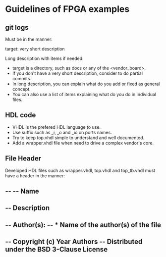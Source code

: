 # Guidelines of FPGA examples

## git logs

Must be in the manner:

  target: very short description
  
  Long description with items if needed:
  * target is a directory, such as docs or any of the <vendor_board>.
  * If you don't have a very short description, consider to do partial commits.
  * In long description, you can explain what do you add or fixed as general concept.
  * You can also use a list of items explaining what do you do in individual files.

## HDL code

* VHDL is the prefered HDL language to use.
* Use suffix such as _i, _o and _io on ports names.
* Try to keep top.vhdl simple to understand and well documented.
* Add a wrapper.vhdl file when need to drive a complex vendor's core.

## File Header

Developed HDL files such as wrapper.vhdl, top.vhdl and top_tb.vhdl must have a header in the manner:

  --
  -- Name
  --
  -- Description
  --
  -- Author(s):
  -- * Name of the author(s) of the file
  --
  -- Copyright (c) Year Authors
  -- Distributed under the BSD 3-Clause License
  --

